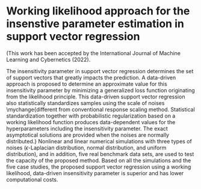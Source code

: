 # Working likelihood approach for the insenstive parameter estimation in support vector regression
(This work has been accepted by the International Journal of Machine Learning and Cybernetics (2022).

The insensitivity parameter in support vector regression determines the set of support vectors that greatly impacts the prediction. A data-driven approach is proposed to determine an approximate value for this insensitivity parameter by minimizing a generalized loss function originating from the likelihood principle. This data-driven support vector regression also statistically standardizes samples using the scale of noises \mychange{different from conventional response scaling method. Statistical standardization together with probabilistic regularization based on a working likelihood function  produces data-dependent values for the hyperparameters including the insensitivity parameter. The exact asymptotical solutions are provided when the noises are normally distributed.}  Nonlinear and linear numerical simulations with three types of noises ($\epsilon$-Laplacian distribution, normal distribution, and uniform distribution), and in addition, five real benchmark data sets, are used to test the capacity of the proposed method. Based on all the simulations and the five case studies, the proposed support vector regression using a working likelihood, data-driven insensitivity parameter is superior and has lower computational costs.
